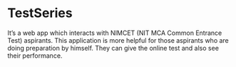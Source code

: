 # TestSeries
It’s a web app which interacts with NIMCET (NIT MCA Common Entrance Test) aspirants. 
This application is more helpful for those aspirants who are doing preparation by himself. 
They can give the online test and also see their performance.
